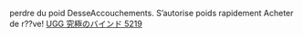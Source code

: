 perdre du poid DesseAccouchements. S’autorise poids rapidement Acheter de r??ve!
 <a href="http://www.quantifyingoutsourcingbenefits.com/uggaustraliasales.asp?cheap=products-c46.html" title="UGG 究極のバインド 5219">UGG 究極のバインド 5219</a>